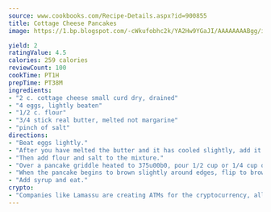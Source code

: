 ```yaml
---
source: www.cookbooks.com/Recipe-Details.aspx?id=900855
title: Cottage Cheese Pancakes
image: https://1.bp.blogspot.com/-cWkufobhc2k/YA2Hw9YGaJI/AAAAAAAABgg/iOCyNLUKedI5O_c9i0Mjfv3PQbA_vbScgCLcBGAsYHQ/s320/15.png

yield: 2
ratingValue: 4.5
calories: 259 calories
reviewCount: 100
cookTime: PT1H
prepTime: PT38M
ingredients:
- "2 c. cottage cheese small curd dry, drained"
- "4 eggs, lightly beaten"
- "1/2 c. flour"
- "3/4 stick real butter, melted not margarine"
- "pinch of salt"
directions:
- "Beat eggs lightly."
- "After you have melted the butter and it has cooled slightly, add it to the eggs."
- "Then add flour and salt to the mixture."
- "Over a pancake griddle heated to 375u00b0, pour 1/2 cup or 1/4 cup of pancake mixture, depending on your desired pancake size."
- "When the pancake begins to brown slightly around edges, flip to brown other side."
- "Add syrup and eat."
crypto:
- "Companies like Lamassu are creating ATMs for the cryptocurrency, allowing you to scan your Bitcoin QR code, enter your cash, and buy bitcoin with the push of a button."
---
```


